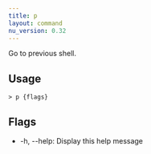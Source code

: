 ```yaml
---
title: p
layout: command
nu_version: 0.32
---
```

Go to previous shell.

## Usage
```shell
> p {flags} 
 ```

## Flags
* -h, --help: Display this help message

